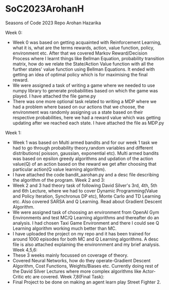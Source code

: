 # SoC2023ArohanH
Seasons of Code 2023 Repo Arohan Hazarika


Week 0:
  * Week 0 was based on getting acquainted with Reinforcement Learning, what it is, what are the terms rewards, action, value function, policy, environment etc.         After that we covered Markov Reward/Decision Process where I learnt things like Bellman Equation, probability transition matrix, how do we relate the                 State/Action Value function with all the further states' value function using Bellman Equations. It ended with getting an idea of optimal policy which is             for maximising the final reward.
  * We were assigned a task of writing a game where we needed to use numpy library to generate probabilities based on which the game was played. I have attached the     file game.py
  * There was one more optional task related to writing a MDP where we had a problem where based on our actions that we choose, the environment was randomly             assigning us a state based on their respective probabilities, here we had a reward value which was getting updating after we reached each state. I have attached     the file as MDP.py


Week 1:
  * Week 1 was based on Multi armed bandits and for our week 1 task we had to go through probability theory,random variables and different distributions( poisson,       gaussian, exponential etc). Multi armed bandits was based on epsilon greedy algorithms and updation of the action value(Q) of an action based on the reward we       get after choosing that particular action(Q value learning algorithm).
  * I have attached the code bandit_aarohan.py and a desc file describing the algorithm of the program.
Week 2 and 3:
  * Week 2 and 3 had theory task of following David Silver's 3rd, 4th, 5th and 6th Lecture, where we had to cover Dynamic Programming(Value and Policy Iteration, Synchronus DP etc), Monte Carlo and TD Learning etc. Also covered SARSA and Q Learning. Read about Gradient Descent Algorithm.
  * We were assigned task of choosing an environment from OpenAI Gym Environments and test MC/Q Learning algorithms and thereafter do an analysis. I had chosen Taxi Game Environment and there I could see Q Learning algorithm working much better than MC.
  * I have uploaded the project on my repo and it has been trained for around 1000 episodes for both MC and Q Learning algorithms. A desc file is also attached explaining the environnment and my brief analysis.
Week 4,5,6:
  * These 3 weeks mainly focussed on coverage of theory.
  * Covered Neural Networks, how do they operate-Gradient Descent Algorithm, Cost Functions, Weights/Biases etc. Currently doing rest of the David Silver Lectures where more complex algorithms like Actor-Critic etc are covered. 
Week 7,8(Final Task):
  * Final Project to be done on making an agent learn play Street Fighter 2. 